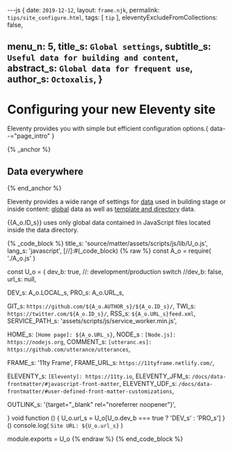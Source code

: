 ---js
{
  date:      `2019-12-12`,
  layout:    `frame.njk`,
  permalink: `tips/site_configure.html`,
  tags:      [ `tip` ],
  eleventyExcludeFromCollections: false,

  menu_n:     5,
  title_s:    `Global settings`,
  subtitle_s: `Useful data for building and content`,
  abstract_s: `Global data for frequent use`,
  author_s:   `Octoxalis`,
}
---
[comment]: # (======== Post ========)
# Configuring your new Eleventy site

Eleventy provides you with simple but efficient configuration options.{ data--="page_intro" }

{% _anchor %}
## Data everywhere
{% end_anchor %}


Eleventy provides a wide range of settings for [data] used in building stage or inside content: [global] data as well as [template and directory] data.

{{A_o.ID_s}} uses only global data contained in JavaScript files located inside the data directory.

{% _code_block %}
    title_s: 'source/matter/assets/scripts/js/lib/U_o.js',
    lang_s: 'javascript',
[//]:#(_code_block)
{% raw %}
const A_o = require( './A_o.js' )

const U_o =
{
  dev_b: true,     //: development/production switch
  //dev_b: false,
  url_s: null,

  DEV_s: A_o.LOCAL_s,
  PRO_s: A_o.URL_s,

  GIT_s: `https://github.com/${A_o.AUTHOR_s}/${A_o.ID_s}/`,
  TWI_s: `https://twitter.com/${A_o.ID_s}/`,
  RSS_s: `${A_o.URL_s}feed.xml`,
  SERVICE_PATH_s: 'assets/scripts/js/service_worker.min.js',

  HOME_s:    `[Home page]: ${A_o.URL_s}`,
  NODE_s :   `[Node.js]: https://nodejs.org`,
  COMMENT_s: `[utteranc.es]: https://github.com/utterance/utterances`,

  FRAME_s:     '11ty Frame',
  FRAME_URL_s: `https://11tyframe.netlify.com/`,

  ELEVENTY_s:     `[Eleventy]: https://11ty.io`,
  ELEVENTY_JFM_s: `/docs/data-frontmatter/#javascript-front-matter`,
  ELEVENTY_UDF_s: `/docs/data-frontmatter/#user-defined-front-matter-customizations`,

  OUTLINK_s: '{target="_blank" rel="noreferrer noopener"}',

}
void function () { U_o.url_s = U_o[U_o.dev_b === true ? 'DEV_s' : 'PRO_s'] } ()
console.log( `Site URL: ${U_o.url_s}` )

module.exports = U_o
{% endraw %}
{% end_code_block %}


[comment]: # (======== Links ========)

[data]: https://www.11ty.io/docs/data/
[global]: https://www.11ty.io/docs/data-global/
[template and directory]: https://www.11ty.io/docs/data-template-dir/

